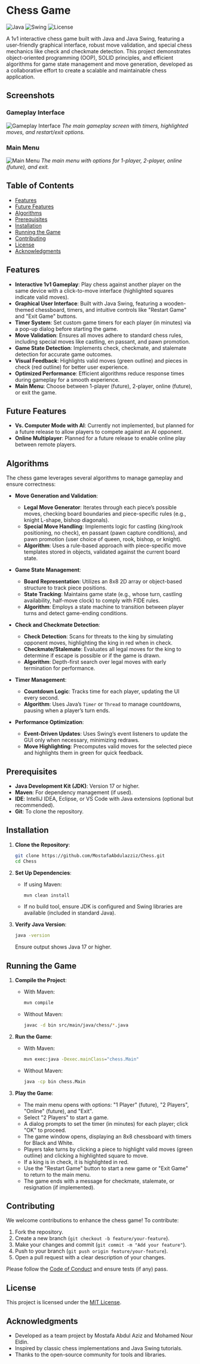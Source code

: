 # Chess Game

![Java](https://img.shields.io/badge/Java-17-orange) ![Swing](https://img.shields.io/badge/Java_Swing-GUI-blue) ![License](https://img.shields.io/badge/License-MIT-green)

A 1v1 interactive chess game built with Java and Java Swing, featuring a user-friendly graphical interface, robust move validation, and special chess mechanics like check and checkmate detection. This project demonstrates object-oriented programming (OOP), SOLID principles, and efficient algorithms for game state management and move generation, developed as a collaborative effort to create a scalable and maintainable chess application.

## Screenshots

### Gameplay Interface
![Gameplay Interface](src/main/resources/gameplay_interface.png)
*The main gameplay screen with timers, highlighted moves, and restart/exit options.*

### Main Menu
![Main Menu](src/main/resources/main_menu.png)
*The main menu with options for 1-player, 2-player, online (future), and exit.*

## Table of Contents

- [Features](#features)
- [Future Features](#future-features)
- [Algorithms](#algorithms)
- [Prerequisites](#prerequisites)
- [Installation](#installation)
- [Running the Game](#running-the-game)
- [Contributing](#contributing)
- [License](#license)
- [Acknowledgments](#acknowledgments)

## Features

- **Interactive 1v1 Gameplay**: Play chess against another player on the same device with a click-to-move interface (highlighted squares indicate valid moves).
- **Graphical User Interface**: Built with Java Swing, featuring a wooden-themed chessboard, timers, and intuitive controls like "Restart Game" and "Exit Game" buttons.
- **Timer System**: Set custom game timers for each player (in minutes) via a pop-up dialog before starting the game.
- **Move Validation**: Ensures all moves adhere to standard chess rules, including special moves like castling, en passant, and pawn promotion.
- **Game State Detection**: Implements check, checkmate, and stalemate detection for accurate game outcomes.
- **Visual Feedback**: Highlights valid moves (green outline) and pieces in check (red outline) for better user experience.
- **Optimized Performance**: Efficient algorithms reduce response times during gameplay for a smooth experience.
- **Main Menu**: Choose between 1-player (future), 2-player, online (future), or exit the game.

## Future Features

- **Vs. Computer Mode with AI**: Currently not implemented, but planned for a future release to allow players to compete against an AI opponent.
- **Online Multiplayer**: Planned for a future release to enable online play between remote players.

## Algorithms

The chess game leverages several algorithms to manage gameplay and ensure correctness:

- **Move Generation and Validation**:
  - **Legal Move Generator**: Iterates through each piece’s possible moves, checking board boundaries and piece-specific rules (e.g., knight L-shape, bishop diagonals).
  - **Special Move Handling**: Implements logic for castling (king/rook positioning, no check), en passant (pawn capture conditions), and pawn promotion (user choice of queen, rook, bishop, or knight).
  - **Algorithm**: Uses a rule-based approach with piece-specific move templates stored in objects, validated against the current board state.

- **Game State Management**:
  - **Board Representation**: Utilizes an 8x8 2D array or object-based structure to track piece positions.
  - **State Tracking**: Maintains game state (e.g., whose turn, castling availability, half-move clock) to comply with FIDE rules.
  - **Algorithm**: Employs a state machine to transition between player turns and detect game-ending conditions.

- **Check and Checkmate Detection**:
  - **Check Detection**: Scans for threats to the king by simulating opponent moves, highlighting the king in red when in check.
  - **Checkmate/Stalemate**: Evaluates all legal moves for the king to determine if escape is possible or if the game is drawn.
  - **Algorithm**: Depth-first search over legal moves with early termination for performance.

- **Timer Management**:
  - **Countdown Logic**: Tracks time for each player, updating the UI every second.
  - **Algorithm**: Uses Java’s `Timer` or `Thread` to manage countdowns, pausing when a player’s turn ends.

- **Performance Optimization**:
  - **Event-Driven Updates**: Uses Swing’s event listeners to update the GUI only when necessary, minimizing redraws.
  - **Move Highlighting**: Precomputes valid moves for the selected piece and highlights them in green for quick feedback.

## Prerequisites

- **Java Development Kit (JDK)**: Version 17 or higher.
- **Maven**: For dependency management (if used).
- **IDE**: IntelliJ IDEA, Eclipse, or VS Code with Java extensions (optional but recommended).
- **Git**: To clone the repository.

## Installation

1. **Clone the Repository**:
   ```bash
   git clone https://github.com/MostafaAbdulazziz/Chess.git
   cd Chess
   ```

2. **Set Up Dependencies**:
   - If using Maven:
     ```bash
     mvn clean install
     ```
   - If no build tool, ensure JDK is configured and Swing libraries are available (included in standard Java).

3. **Verify Java Version**:
   ```bash
   java -version
   ```
   Ensure output shows Java 17 or higher.

## Running the Game

1. **Compile the Project**:
   - With Maven:
     ```bash
     mvn compile
     ```
   - Without Maven:
     ```bash
     javac -d bin src/main/java/chess/*.java
     ```

2. **Run the Game**:
   - With Maven:
     ```bash
     mvn exec:java -Dexec.mainClass="chess.Main"
     ```
   - Without Maven:
     ```bash
     java -cp bin chess.Main
     ```

3. **Play the Game**:
   - The main menu opens with options: "1 Player" (future), "2 Players", "Online" (future), and "Exit".
   - Select "2 Players" to start a game.
   - A dialog prompts to set the timer (in minutes) for each player; click "OK" to proceed.
   - The game window opens, displaying an 8x8 chessboard with timers for Black and White.
   - Players take turns by clicking a piece to highlight valid moves (green outline) and clicking a highlighted square to move.
   - If a king is in check, it is highlighted in red.
   - Use the "Restart Game" button to start a new game or "Exit Game" to return to the main menu.
   - The game ends with a message for checkmate, stalemate, or resignation (if implemented).

## Contributing

We welcome contributions to enhance the chess game! To contribute:

1. Fork the repository.
2. Create a new branch (`git checkout -b feature/your-feature`).
3. Make your changes and commit (`git commit -m "Add your feature"`).
4. Push to your branch (`git push origin feature/your-feature`).
5. Open a pull request with a clear description of your changes.

Please follow the [Code of Conduct](CODE_OF_CONDUCT.md) and ensure tests (if any) pass.

## License

This project is licensed under the [MIT License](LICENSE).

## Acknowledgments

- Developed as a team project by Mostafa Abdul Aziz and Mohamed Nour Eldin.
- Inspired by classic chess implementations and Java Swing tutorials.
- Thanks to the open-source community for tools and libraries.
